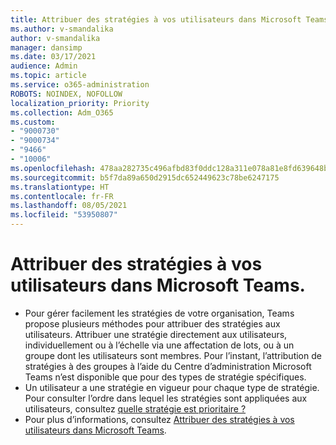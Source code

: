 ```yaml
---
title: Attribuer des stratégies à vos utilisateurs dans Microsoft Teams.
ms.author: v-smandalika
author: v-smandalika
manager: dansimp
ms.date: 03/17/2021
audience: Admin
ms.topic: article
ms.service: o365-administration
ROBOTS: NOINDEX, NOFOLLOW
localization_priority: Priority
ms.collection: Adm_O365
ms.custom:
- "9000730"
- "9000734"
- "9466"
- "10006"
ms.openlocfilehash: 478aa282735c496afbd83f0ddc128a311e078a81e8fd639648b90a815b14c79c
ms.sourcegitcommit: b5f7da89a650d2915dc652449623c78be6247175
ms.translationtype: HT
ms.contentlocale: fr-FR
ms.lasthandoff: 08/05/2021
ms.locfileid: "53950807"
---
```

# <a name="assign-policies-in-microsoft-teams"></a>Attribuer des stratégies à vos utilisateurs dans Microsoft Teams.

- Pour gérer facilement les stratégies de votre organisation, Teams propose plusieurs méthodes pour attribuer des stratégies aux utilisateurs. Attribuer une stratégie directement aux utilisateurs, individuellement ou à l’échelle via une affectation de lots, ou à un groupe dont les utilisateurs sont membres.  Pour l’instant, l’attribution de stratégies à des groupes à l’aide du Centre d’administration Microsoft Teams n’est disponible que pour des types de stratégie spécifiques. 
- Un utilisateur a une stratégie en vigueur pour chaque type de stratégie. Pour consulter l’ordre dans lequel les stratégies sont appliquées aux utilisateurs, consultez [quelle stratégie est prioritaire ?](https://docs.microsoft.com/microsoftteams/assign-policies#which-policy-takes-precedence)
- Pour plus d’informations, consultez [Attribuer des stratégies à vos utilisateurs dans Microsoft Teams](https://docs.microsoft.com/microsoftteams/assign-policies).
